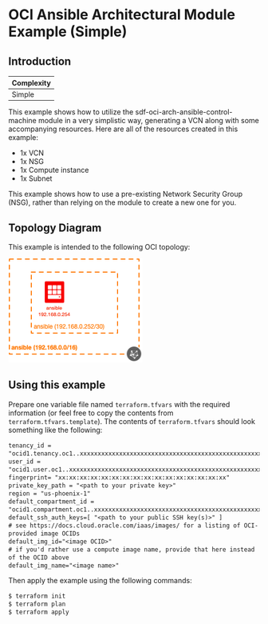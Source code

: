 # OCI Ansible Architectural Module Example (Simple)

## Introduction

| Complexity |
|---|
| Simple |

This example shows how to utilize the sdf-oci-arch-ansible-control-machine module in a very simplistic way, generating a VCN along with some accompanying resources.  Here are all of the resources created in this example:

* 1x VCN
* 1x NSG
* 1x Compute instance
* 1x Subnet

This example shows how to use a pre-existing Network Security Group (NSG), rather than relying on the module to create a new one for you.

## Topology Diagram
This example is intended to the following OCI topology:

![Topology diagram](./docs/Example-simple.png)

## Using this example
Prepare one variable file named `terraform.tfvars` with the required information (or feel free to copy the contents from `terraform.tfvars.template`).  The contents of `terraform.tfvars` should look something like the following:

```
tenancy_id = "ocid1.tenancy.oc1..xxxxxxxxxxxxxxxxxxxxxxxxxxxxxxxxxxxxxxxxxxxxxxxxxxxxxxxxxxxx"
user_id = "ocid1.user.oc1..xxxxxxxxxxxxxxxxxxxxxxxxxxxxxxxxxxxxxxxxxxxxxxxxxxxxxxxxxxxx"
fingerprint= "xx:xx:xx:xx:xx:xx:xx:xx:xx:xx:xx:xx:xx:xx:xx:xx"
private_key_path = "<path to your private key>"
region = "us-phoenix-1"
default_compartment_id = "ocid1.compartment.oc1..xxxxxxxxxxxxxxxxxxxxxxxxxxxxxxxxxxxxxxxxxxxxxxxxxxxxxxxxxxxx"
default_ssh_auth_keys=[ "<path to your public SSH key(s)>" ]
# see https://docs.cloud.oracle.com/iaas/images/ for a listing of OCI-provided image OCIDs
default_img_id="<image OCID>"
# if you'd rather use a compute image name, provide that here instead of the OCID above
default_img_name="<image name>"
```

Then apply the example using the following commands:

```
$ terraform init
$ terraform plan
$ terraform apply
```

